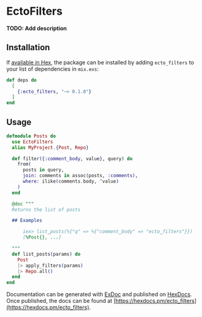# EctoFilters

**TODO: Add description**

## Installation

If [available in Hex](https://hex.pm/docs/publish), the package can be installed
by adding `ecto_filters` to your list of dependencies in `mix.exs`:

```elixir
def deps do
  [
    {:ecto_filters, "~> 0.1.0"}
  ]
end
```

## Usage

```elixir
defmodule Posts do
  use EctoFilters
  alias MyProject.{Post, Repo}

  def filter({:comment_body, value}, query) do
    from(
      posts in query,
      join: comments in assoc(posts, :comments),
      where: ilike(comments.body, ^value)
    )
  end

  @doc """
  Returns the list of posts

  ## Examples

      iex> list_posts(%{"q" => %{"comment_body" => "ecto_filters"}})
      [%Post{}, ...]

  """
  def list_posts(params) do
    Post
    |> apply_filters(params)
    |> Repo.all()
  end
end
```

Documentation can be generated with [ExDoc](https://github.com/elixir-lang/ex_doc)
and published on [HexDocs](https://hexdocs.pm). Once published, the docs can
be found at [https://hexdocs.pm/ecto_filters](https://hexdocs.pm/ecto_filters).

